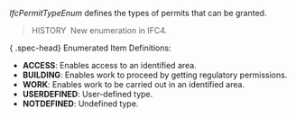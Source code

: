﻿_IfcPermitTypeEnum_ defines the types of permits that can be granted.

> HISTORY&nbsp; New enumeration in IFC4.

{ .spec-head}
Enumerated Item Definitions:

* **ACCESS**: Enables access to an identified area.
* **BUILDING**: Enables work to proceed by getting regulatory permissions.
* **WORK**: Enables work to be carried out in an identified area.
* **USERDEFINED**: User-defined type.
* **NOTDEFINED**: Undefined type.
